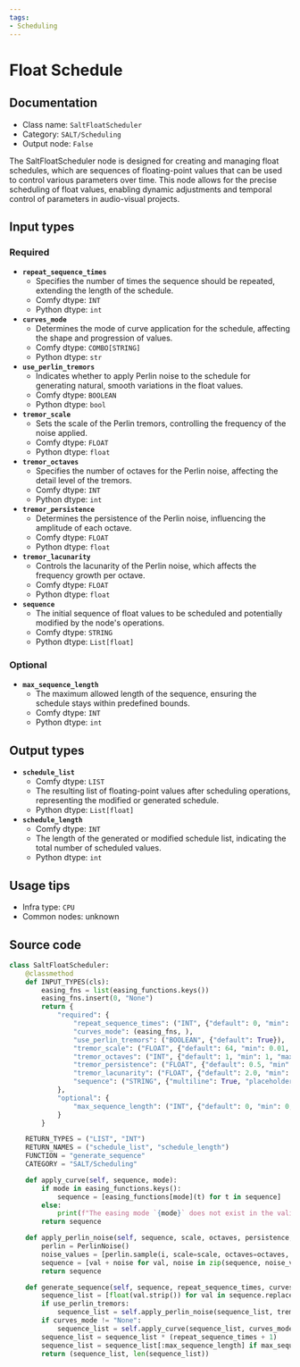 ```yaml
---
tags:
- Scheduling
---
```


# Float Schedule
## Documentation
- Class name: `SaltFloatScheduler`
- Category: `SALT/Scheduling`
- Output node: `False`

The SaltFloatScheduler node is designed for creating and managing float schedules, which are sequences of floating-point values that can be used to control various parameters over time. This node allows for the precise scheduling of float values, enabling dynamic adjustments and temporal control of parameters in audio-visual projects.
## Input types
### Required
- **`repeat_sequence_times`**
    - Specifies the number of times the sequence should be repeated, extending the length of the schedule.
    - Comfy dtype: `INT`
    - Python dtype: `int`
- **`curves_mode`**
    - Determines the mode of curve application for the schedule, affecting the shape and progression of values.
    - Comfy dtype: `COMBO[STRING]`
    - Python dtype: `str`
- **`use_perlin_tremors`**
    - Indicates whether to apply Perlin noise to the schedule for generating natural, smooth variations in the float values.
    - Comfy dtype: `BOOLEAN`
    - Python dtype: `bool`
- **`tremor_scale`**
    - Sets the scale of the Perlin tremors, controlling the frequency of the noise applied.
    - Comfy dtype: `FLOAT`
    - Python dtype: `float`
- **`tremor_octaves`**
    - Specifies the number of octaves for the Perlin noise, affecting the detail level of the tremors.
    - Comfy dtype: `INT`
    - Python dtype: `int`
- **`tremor_persistence`**
    - Determines the persistence of the Perlin noise, influencing the amplitude of each octave.
    - Comfy dtype: `FLOAT`
    - Python dtype: `float`
- **`tremor_lacunarity`**
    - Controls the lacunarity of the Perlin noise, which affects the frequency growth per octave.
    - Comfy dtype: `FLOAT`
    - Python dtype: `float`
- **`sequence`**
    - The initial sequence of float values to be scheduled and potentially modified by the node's operations.
    - Comfy dtype: `STRING`
    - Python dtype: `List[float]`
### Optional
- **`max_sequence_length`**
    - The maximum allowed length of the sequence, ensuring the schedule stays within predefined bounds.
    - Comfy dtype: `INT`
    - Python dtype: `int`
## Output types
- **`schedule_list`**
    - Comfy dtype: `LIST`
    - The resulting list of floating-point values after scheduling operations, representing the modified or generated schedule.
    - Python dtype: `List[float]`
- **`schedule_length`**
    - Comfy dtype: `INT`
    - The length of the generated or modified schedule list, indicating the total number of scheduled values.
    - Python dtype: `int`
## Usage tips
- Infra type: `CPU`
- Common nodes: unknown


## Source code
```python
class SaltFloatScheduler:
    @classmethod
    def INPUT_TYPES(cls):
        easing_fns = list(easing_functions.keys())
        easing_fns.insert(0, "None")
        return {
            "required": {
                "repeat_sequence_times": ("INT", {"default": 0, "min": 0}),
                "curves_mode": (easing_fns, ),
                "use_perlin_tremors": ("BOOLEAN", {"default": True}),
                "tremor_scale": ("FLOAT", {"default": 64, "min": 0.01, "max": 1024.0, "step": 0.01}),
                "tremor_octaves": ("INT", {"default": 1, "min": 1, "max": 10}),
                "tremor_persistence": ("FLOAT", {"default": 0.5, "min": 0.01, "max": 1.0, "step": 0.01}),
                "tremor_lacunarity": ("FLOAT", {"default": 2.0, "min": 1.0, "max": 3.0, "step": 0.01}),
                "sequence": ("STRING", {"multiline": True, "placeholder": "[1.0, 0.9, 0.8, 0.7, 0.6, 0.5, 0.4, 0.3, 0.2, 0.1, 0.0]"}),
            },
            "optional": {
                "max_sequence_length": ("INT", {"default": 0, "min": 0, "max": 4096}),
            }
        }

    RETURN_TYPES = ("LIST", "INT")
    RETURN_NAMES = ("schedule_list", "schedule_length")
    FUNCTION = "generate_sequence"
    CATEGORY = "SALT/Scheduling"

    def apply_curve(self, sequence, mode):
        if mode in easing_functions.keys():
            sequence = [easing_functions[mode](t) for t in sequence]
        else:
            print(f"The easing mode `{mode}` does not exist in the valid easing functions: {', '.join(easing_functions.keys())}")
        return sequence

    def apply_perlin_noise(self, sequence, scale, octaves, persistence, lacunarity):
        perlin = PerlinNoise()
        noise_values = [perlin.sample(i, scale=scale, octaves=octaves, persistence=persistence, lacunarity=lacunarity) for i, _ in enumerate(sequence)]
        sequence = [val + noise for val, noise in zip(sequence, noise_values)]
        return sequence

    def generate_sequence(self, sequence, repeat_sequence_times, curves_mode, use_perlin_tremors, tremor_scale, tremor_octaves, tremor_persistence, tremor_lacunarity, max_sequence_length=0):
        sequence_list = [float(val.strip()) for val in sequence.replace("[", "").replace("]", "").split(',')]
        if use_perlin_tremors:
            sequence_list = self.apply_perlin_noise(sequence_list, tremor_scale, tremor_octaves, tremor_persistence, tremor_lacunarity)
        if curves_mode != "None":
            sequence_list = self.apply_curve(sequence_list, curves_mode)
        sequence_list = sequence_list * (repeat_sequence_times + 1)
        sequence_list = sequence_list[:max_sequence_length] if max_sequence_length != 0 else sequence_list
        return (sequence_list, len(sequence_list))

```
